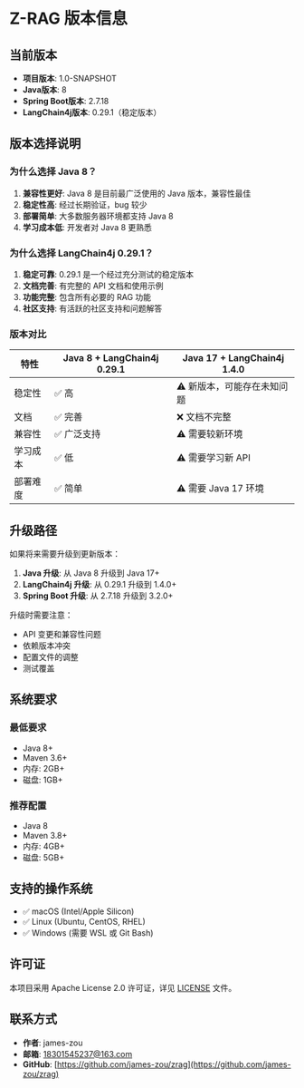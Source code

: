 # Z-RAG 版本信息

## 当前版本

- **项目版本**: 1.0-SNAPSHOT
- **Java版本**: 8
- **Spring Boot版本**: 2.7.18
- **LangChain4j版本**: 0.29.1（稳定版本）

## 版本选择说明

### 为什么选择 Java 8？

1. **兼容性更好**: Java 8 是目前最广泛使用的 Java 版本，兼容性最佳
2. **稳定性高**: 经过长期验证，bug 较少
3. **部署简单**: 大多数服务器环境都支持 Java 8
4. **学习成本低**: 开发者对 Java 8 更熟悉

### 为什么选择 LangChain4j 0.29.1？

1. **稳定可靠**: 0.29.1 是一个经过充分测试的稳定版本
2. **文档完善**: 有完整的 API 文档和使用示例
3. **功能完整**: 包含所有必要的 RAG 功能
4. **社区支持**: 有活跃的社区支持和问题解答

### 版本对比

| 特性 | Java 8 + LangChain4j 0.29.1 | Java 17 + LangChain4j 1.4.0 |
|------|------------------------------|------------------------------|
| 稳定性 | ✅ 高 | ⚠️ 新版本，可能存在未知问题 |
| 文档 | ✅ 完善 | ❌ 文档不完整 |
| 兼容性 | ✅ 广泛支持 | ⚠️ 需要较新环境 |
| 学习成本 | ✅ 低 | ⚠️ 需要学习新 API |
| 部署难度 | ✅ 简单 | ⚠️ 需要 Java 17 环境 |

## 升级路径

如果将来需要升级到更新版本：

1. **Java 升级**: 从 Java 8 升级到 Java 17+
2. **LangChain4j 升级**: 从 0.29.1 升级到 1.4.0+
3. **Spring Boot 升级**: 从 2.7.18 升级到 3.2.0+

升级时需要注意：
- API 变更和兼容性问题
- 依赖版本冲突
- 配置文件的调整
- 测试覆盖

## 系统要求

### 最低要求
- Java 8+
- Maven 3.6+
- 内存: 2GB+
- 磁盘: 1GB+

### 推荐配置
- Java 8
- Maven 3.8+
- 内存: 4GB+
- 磁盘: 5GB+

## 支持的操作系统

- ✅ macOS (Intel/Apple Silicon)
- ✅ Linux (Ubuntu, CentOS, RHEL)
- ✅ Windows (需要 WSL 或 Git Bash)

## 许可证

本项目采用 Apache License 2.0 许可证，详见 [LICENSE](LICENSE) 文件。

## 联系方式

- **作者**: james-zou
- **邮箱**: 18301545237@163.com
- **GitHub**: [https://github.com/james-zou/zrag](https://github.com/james-zou/zrag)
